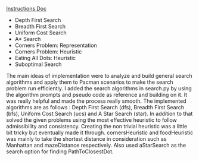 [Instructions Doc](/1.%20Search%20Algorithms/search_algorithms_documentation.pdf)

* Depth First Search
* Breadth First Search
* Uniform Cost Search
* A* Search
* Corners Problem: Representation
* Corners Problem: Heuristic
* Eating All Dots: Heuristic
* Suboptimal Search

The main ideas of implementation were to analyze and build general search algorithms and apply them to Pacman scenarios to make the search problem run efficiently. I added the search algorithms in search.py by using the algorithm prompts and pseudo code as reference and building on it. It was really helpful and made the process really smooth. The implemented algorithms are as follows : Depth First Search (dfs), Breadth First Search (bfs), Uniform Cost Search (ucs) and A Star Search (star). In addition to that solved the given problems using the most effective heuristic to follow admissibility and consistency. Creating the non trivial heuristic was a little bit tricky but eventually made it through. cornersHeuristic and foodHeuristic was mainly to take the shortest distance in consideration such as Manhattan and mazeDistance respectively. Also used aStarSearch as the search option for finding PathToClosestDot.
